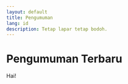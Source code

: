 ```yaml
---
layout: default
title: Pengumuman
lang: id
description: Tetap lapar tetap bodoh.
---
```




# Pengumuman Terbaru

Hai!